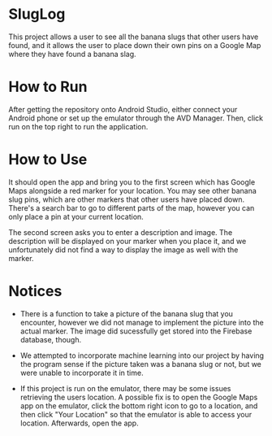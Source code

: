 # SlugLog
This project allows a user to see all the banana slugs that other users have found, and it
allows the user to place down their own pins on a Google Map where they have found a banana slag.

# How to Run
After getting the repository onto Android Studio, either connect your Android phone or set up
the emulator through the AVD Manager. Then, click run on the top right to run the application.

# How to Use 

It should open the app and bring you to the first screen which has Google Maps alongside a
red marker for your location. You may see other banana slug pins, which are other markers
that other users have placed down. There's a search bar to go to different parts of the map,
however you can only place a pin at your current location. 

The second screen asks you to enter a description and image. The description will be
displayed on your marker when you place it, and we unfortunately did not find a way
to display the image as well with the marker.

# Notices

- There is a function to take a picture of the banana slug that you encounter,
however we did not manage to implement the picture into the actual marker.
The image did sucessfully get stored into the Firebase database, though. 

- We attempted to incorporate machine learning into our project by having the program
sense if the picture taken was a banana slug or not, but we were unable to incorporate
it in time.

- If this project is run on the emulator, there may be some issues retrieving 
the users location. A possible fix is to open the Google Maps app on the emulator,
click the bottom right icon to go to a location, and then click "Your Location"
so that the emulator is able to access your location. Afterwards, open the app.

